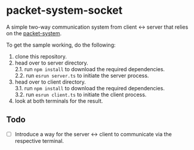 # packet-system-socket
A simple two-way communication system from client <-> server that relies on the [packet-system](https://github.com/yousef-essa/packet-system).

To get the sample working, do the following:
1. clone this repository.
2. head over to server directory.  
  2.1. run `npm install` to download the required dependencies.  
  2.2. run `esrun server.ts` to initiate the server process.
3. head over to client directory.  
  3.1. run `npm install` to download the required dependencies.  
  3.2. run `esrun client.ts` to initiate the client process.
4. look at both terminals for the result.

## Todo
- [ ] Introduce a way for the server <-> client to communicate via the respective terminal.
